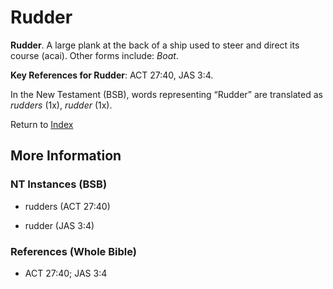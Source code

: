 # Rudder
**Rudder**. 
A large plank at the back of a ship used to steer and direct its course (acai). 
Other forms include: 
*Boat*. 


**Key References for Rudder**: 
ACT 27:40, JAS 3:4. 




In the New Testament (BSB), words representing “Rudder” are translated as 
*rudders* (1x), *rudder* (1x). 


Return to [Index](00-Index.md)

## More Information

### NT Instances (BSB)

* rudders (ACT 27:40)

* rudder (JAS 3:4)



### References (Whole Bible)

* ACT 27:40; JAS 3:4



